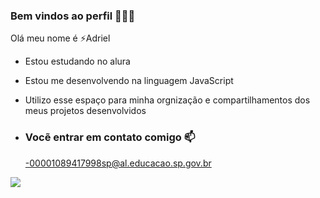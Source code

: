 ### Bem vindos ao perfil 🥇🏦📸

Olá meu nome é ⚡Adriel

- Estou estudando no alura
- Estou me desenvolvendo na linguagem JavaScript
- Utilizo esse espaço para minha orgnização e compartilhamentos dos meus projetos desenvolvidos

- ### Vocẽ entrar em contato comigo 📫

  -00001089417998sp@al.educacao.sp.gov.br



![](https://media1.tenor.com/m/4j_zmBd3lGoAAAAd/neymar-neymar-jr.gif) 



  




